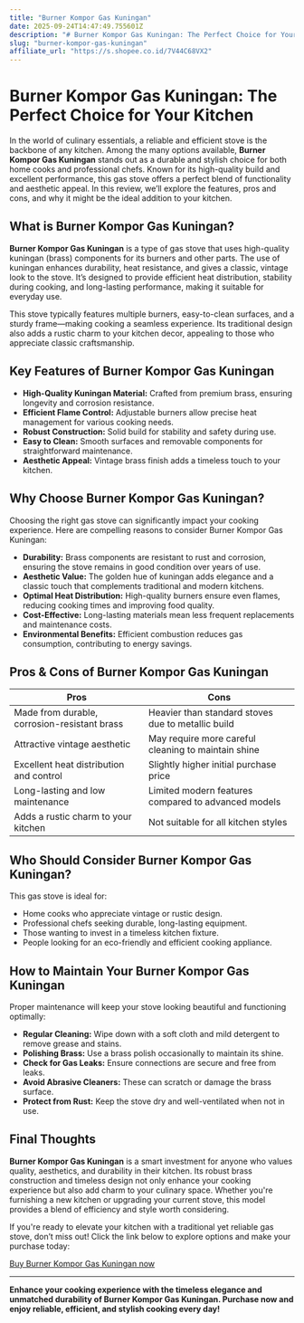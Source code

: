 ```yaml
---
title: "Burner Kompor Gas Kuningan"
date: 2025-09-24T14:47:49.755601Z
description: "# Burner Kompor Gas Kuningan: The Perfect Choice for Your Kitchen..."
slug: "burner-kompor-gas-kuningan"
affiliate_url: "https://s.shopee.co.id/7V44C68VX2"
---
```

# Burner Kompor Gas Kuningan: The Perfect Choice for Your Kitchen

In the world of culinary essentials, a reliable and efficient stove is the backbone of any kitchen. Among the many options available, **Burner Kompor Gas Kuningan** stands out as a durable and stylish choice for both home cooks and professional chefs. Known for its high-quality build and excellent performance, this gas stove offers a perfect blend of functionality and aesthetic appeal. In this review, we’ll explore the features, pros and cons, and why it might be the ideal addition to your kitchen.

## What is Burner Kompor Gas Kuningan?

**Burner Kompor Gas Kuningan** is a type of gas stove that uses high-quality kuningan (brass) components for its burners and other parts. The use of kuningan enhances durability, heat resistance, and gives a classic, vintage look to the stove. It’s designed to provide efficient heat distribution, stability during cooking, and long-lasting performance, making it suitable for everyday use.

This stove typically features multiple burners, easy-to-clean surfaces, and a sturdy frame—making cooking a seamless experience. Its traditional design also adds a rustic charm to your kitchen decor, appealing to those who appreciate classic craftsmanship.

## Key Features of Burner Kompor Gas Kuningan

- **High-Quality Kuningan Material:** Crafted from premium brass, ensuring longevity and corrosion resistance.
- **Efficient Flame Control:** Adjustable burners allow precise heat management for various cooking needs.
- **Robust Construction:** Solid build for stability and safety during use.
- **Easy to Clean:** Smooth surfaces and removable components for straightforward maintenance.
- **Aesthetic Appeal:** Vintage brass finish adds a timeless touch to your kitchen.

## Why Choose Burner Kompor Gas Kuningan?

Choosing the right gas stove can significantly impact your cooking experience. Here are compelling reasons to consider Burner Kompor Gas Kuningan:

- **Durability:** Brass components are resistant to rust and corrosion, ensuring the stove remains in good condition over years of use.
- **Aesthetic Value:** The golden hue of kuningan adds elegance and a classic touch that complements traditional and modern kitchens.
- **Optimal Heat Distribution:** High-quality burners ensure even flames, reducing cooking times and improving food quality.
- **Cost-Effective:** Long-lasting materials mean less frequent replacements and maintenance costs.
- **Environmental Benefits:** Efficient combustion reduces gas consumption, contributing to energy savings.

## Pros & Cons of Burner Kompor Gas Kuningan

| Pros                                              | Cons                                         |
|---------------------------------------------------|----------------------------------------------|
| Made from durable, corrosion-resistant brass     | Heavier than standard stoves due to metallic build |
| Attractive vintage aesthetic                    | May require more careful cleaning to maintain shine |
| Excellent heat distribution and control         | Slightly higher initial purchase price     |
| Long-lasting and low maintenance                | Limited modern features compared to advanced models |
| Adds a rustic charm to your kitchen            | Not suitable for all kitchen styles       |

## Who Should Consider Burner Kompor Gas Kuningan?

This gas stove is ideal for:

- Home cooks who appreciate vintage or rustic design.
- Professional chefs seeking durable, long-lasting equipment.
- Those wanting to invest in a timeless kitchen fixture.
- People looking for an eco-friendly and efficient cooking appliance.

## How to Maintain Your Burner Kompor Gas Kuningan

Proper maintenance will keep your stove looking beautiful and functioning optimally:

- **Regular Cleaning:** Wipe down with a soft cloth and mild detergent to remove grease and stains.
- **Polishing Brass:** Use a brass polish occasionally to maintain its shine.
- **Check for Gas Leaks:** Ensure connections are secure and free from leaks.
- **Avoid Abrasive Cleaners:** These can scratch or damage the brass surface.
- **Protect from Rust:** Keep the stove dry and well-ventilated when not in use.

## Final Thoughts

**Burner Kompor Gas Kuningan** is a smart investment for anyone who values quality, aesthetics, and durability in their kitchen. Its robust brass construction and timeless design not only enhance your cooking experience but also add charm to your culinary space. Whether you're furnishing a new kitchen or upgrading your current stove, this model provides a blend of efficiency and style worth considering.

If you're ready to elevate your kitchen with a traditional yet reliable gas stove, don’t miss out! Click the link below to explore options and make your purchase today:

[Buy Burner Kompor Gas Kuningan now](https://s.shopee.co.id/7V44C68VX2)

---

**Enhance your cooking experience with the timeless elegance and unmatched durability of Burner Kompor Gas Kuningan. Purchase now and enjoy reliable, efficient, and stylish cooking every day!**